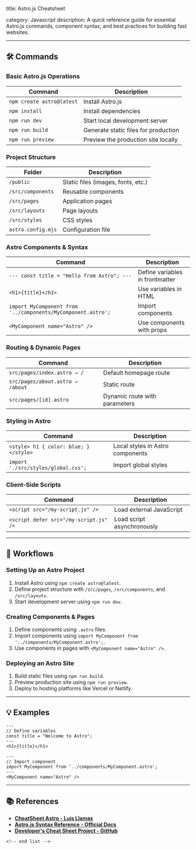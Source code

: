 title: Astro.js Cheatsheet

category: Javascript
description: A quick reference guide for essential Astro.js commands, component syntax, and best practices for building fast websites.

---

## 🛠️ Commands

### **Basic Astro.js Operations**

| Command                     | Description                          |
| --------------------------- | ------------------------------------ |
| `npm create astro@latest` | Install Astro.js                     |
| `npm install`             | Install dependencies                 |
| `npm run dev`             | Start local development server       |
| `npm run build`           | Generate static files for production |
| `npm run preview`         | Preview the production site locally  |

### **Project Structure**

| Folder               | Description                        |
| -------------------- | ---------------------------------- |
| `/public`          | Static files (images, fonts, etc.) |
| `/src/components`  | Reusable components                |
| `/src/pages`       | Application pages                  |
| `/src/layouts`     | Page layouts                       |
| `/src/styles`      | CSS styles                         |
| `astro.config.mjs` | Configuration file                 |

### **Astro Components & Syntax**

| Command                                                        | Description                     |
| -------------------------------------------------------------- | ------------------------------- |
| `--- const title = "Hello from Astro"; ---`                  | Define variables in frontmatter |
| `<h1>{title}</h1>`                                           | Use variables in HTML           |
| `import MyComponent from '../components/MyComponent.astro';` | Import components               |
| `<MyComponent name="Astro" />`                               | Use components with props       |

### **Routing & Dynamic Pages**

| Command                             | Description                   |
| ----------------------------------- | ----------------------------- |
| `src/pages/index.astro → /`      | Default homepage route        |
| `src/pages/about.astro → /about` | Static route                  |
| `src/pages/[id].astro`            | Dynamic route with parameters |

### **Styling in Astro**

| Command                                  | Description                      |
| ---------------------------------------- | -------------------------------- |
| `<style> h1 { color: blue; } </style>` | Local styles in Astro components |
| `import './src/styles/global.css';`    | Import global styles             |

### **Client-Side Scripts**

| Command                                  | Description                |
| ---------------------------------------- | -------------------------- |
| `<script src="/my-script.js" />`       | Load external JavaScript   |
| `<script defer src="/my-script.js" />` | Load script asynchronously |

---

## 🔄 Workflows

### **Setting Up an Astro Project**

1. Install Astro using `npm create astro@latest`.
2. Define project structure with `/src/pages`, `/src/components`, and `/src/layouts`.
3. Start development server using `npm run dev`.

### **Creating Components & Pages**

1. Define components using `.astro` files.
2. Import components using `import MyComponent from '../components/MyComponent.astro';`.
3. Use components in pages with `<MyComponent name="Astro" />`.

### **Deploying an Astro Site**

1. Build static files using `npm run build`.
2. Preview production site using `npm run preview`.
3. Deploy to hosting platforms like Vercel or Netlify.

---

## 💡 Examples

```astro
---
// Define variables
const title = "Welcome to Astro";
---
<h1>{title}</h1>
```

```astro
---
// Import component
import MyComponent from '../components/MyComponent.astro';
---
<MyComponent name="Astro" />
```

---

## 📚 References

- **[CheatSheet Astro - Luis Llamas](https://www.luisllamas.es/en/cheatsheet-astro/)**
- **[Astro.js Syntax Reference - Official Docs](https://docs.astro.build/en/reference/astro-syntax/)**
- **[Developer&#39;s Cheat Sheet Project - GitHub](https://github.com/TomFanHM/cheat-sheet)**

```
<!-- end list -->
```
